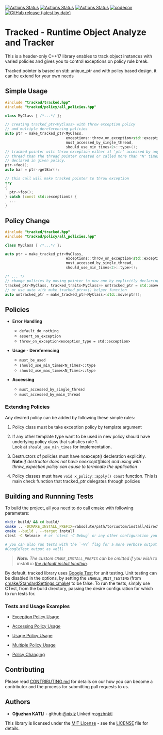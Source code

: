 [![Actions Status](https://github.com/nixiz/tracked/workflows/MacOS/badge.svg)](https://github.com/nixiz/tracked/actions)
[![Actions Status](https://github.com/nixiz/tracked/workflows/Windows/badge.svg)](https://github.com/nixiz/tracked/actions)
[![Actions Status](https://github.com/nixiz/tracked/workflows/Ubuntu/badge.svg)](https://github.com/nixiz/tracked/actions)
[![codecov](https://codecov.io/gh/nixiz/tracked/branch/master/graph/badge.svg)](https://codecov.io/gh/nixiz/tracked)
[![GitHub release (latest by date)](https://img.shields.io/github/v/release/nixiz/tracked)](https://github.com/nixiz/tracked/releases)

# Tracked - Runtime Object Analyze and Tracker

This is a header-only  C++17 library enables to track object instances with varied policies and gives you to control exceptions on policy rule break.

Tracked pointer is based on std::unique_ptr and with policy based design, it can be extend for your own needs

## Simple Usage

```cpp
#include "tracked/tracked.hpp"
#include "tracked/policy/all_policies.hpp"

class MyClass { /*...*/ };

// creating tracked_ptr<MyClass> with throw exception policy  
// and multiple dereferencing policies
auto ptr = make_tracked_ptr<MyClass,  
                            exceptions::throw_on_exception<std::exception>,  
                            must_accessed_by_single_thread,  
                            should_use_min_times<2>::type>();
// tracked pointer will throw exception either if 'ptr' accessed by any other
// thread than the thread pointer created or called more than "N" times
// declared in given policy.
ptr->foo();
auto bar = ptr->getBar();

// this call will make tracked pointer to throw exception
try
{
  ptr->foo();
} catch (const std::exception&) {
  ...
}
```

## Policy Change

```cpp
#include "tracked/tracked.hpp"
#include "tracked/policy/all_policies.hpp"

class MyClass { /*...*/ };

auto ptr = make_tracked_ptr<MyClass,
                            exceptions::throw_on_exception<std::exception>,
                            must_accessed_by_single_thread,
                            should_use_min_times<2>::type>();

/* ... */
// change policies by moving pointer to new one by explicitly declaring new type
tracked_ptr<MyClass, tracked_traits<MyClass>> untracked_ptr = std::move(ptr);
// or use auto with make_tracked_ptr<>() helper function
auto untracked_ptr = make_tracked_ptr<MyClass>(std::move(ptr));
```

## Policies

* __Error Handling__
  * ```default_do_nothing```
  * ```assert_on_exception```
  * ```throw_on_exception<exception_type = std::exception>```

* __Usage - Dereferencing__
  * ```must_be_used```
  * ```should_use_min_times<N_Times>::type```
  * ```should_use_max_times<N_Times>::type```

* __Accessing__
  * ```must_accessed_by_single_thread```
  * ```must_accessed_by_main_thread```

### Extending Policies

Any desired policy can be added by following these simple rules:

1. Policy class must be take exception policy by template argument
2. If any other template type want to be used in new policy should have underlying policy class
   that satisfies rule 1.  
   Look at ```should_use_min_times``` for implementation.

3. Destructors of policies must have noexcept() decleration explicitly.  
   __Note:__*if destructor does not have noexcept(false) and using with throw_expection policy can cause to terminate the application*

4. Policy classes must have ```void x_policy::apply() const``` function. This is main check function that tracked_ptr delegates through policies

## Building and Runnning Tests

To build the project, all you need to do call cmake with following parameters:

```bash
mkdir build/ && cd build/
cmake .. -DCMAKE_INSTALL_PREFIX=/absolute/path/to/custom/install/directory
cmake --build . --target install
ctest -C Release  # or `ctest -C Debug` or any other configuration you wish to test

# you can also run tests with the `-VV` flag for a more verbose output (i.e.
#GoogleTest output as well)
```

> ***Note:*** *The custom ``CMAKE_INSTALL_PREFIX`` can be omitted if you wish to
install in [the default install location](https://cmake.org/cmake/help/latest/module/GNUInstallDirs.html).*

By default, tracked library uses [Google Test](https://github.com/google/googletest/)
for unit testing. Unit testing can be disabled in the options, by setting the
`ENABLE_UNIT_TESTING` (from
[cmake/StandardSettings.cmake](cmake/StandardSettings.cmake)) to be false. To run
the tests, simply use CTest, from the build directory, passing the desire
configuration for which to run tests for.

### Tests and Usage Examples

* [Exception Policy Usage](test/src/exception_policy_tests.cpp)

* [Accessing Policy Usage](test/src/accessing_policy_tests.cpp)

* [Usage Policy Usage](test/src/usage_policy_tests.cpp)

* [Multiple Policy Usage](test/src/multiple_policy_tests.cpp)

* [Policy Changing](test/src/polymorphic_usage_tests.cpp)

## Contributing

Please read [CONTRIBUTING.md](CONTRIBUTING.md) for details on our how you can
become a contributor and the process for submitting pull requests to us.

## Authors

* **Oğuzhan KATLI** - github:[@nixiz](https://github.com/nixiz) LinkedIn:[ogzhnktl](https://www.linkedin.com/in/ogzhnktl/)

This library is licensed under the [MIT License](https://opensource.org/licenses/MIT) - see the [LICENSE](LICENSE) file for details.
